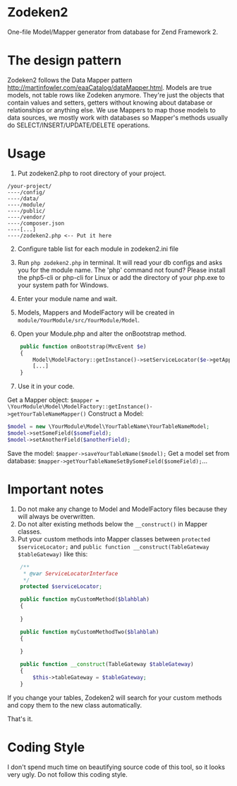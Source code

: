 Zodeken2
========

One-file Model/Mapper generator from database for Zend Framework 2.

The design pattern
========

Zodeken2 follows the Data Mapper pattern http://martinfowler.com/eaaCatalog/dataMapper.html. Models are true models, not table rows like Zodeken anymore. They're just the objects that contain values and setters, getters without knowing about database or relationships or anything else. We use Mappers to map those models to data sources, we mostly work with databases so Mapper's methods usually do SELECT/INSERT/UPDATE/DELETE operations.

Usage
========

1. Put zodeken2.php to root directory of your project.

```
/your-project/
----/config/
----/data/
----/module/
----/public/
----/vendor/
----/composer.json
----[...]
----/zodeken2.php <-- Put it here
```

2. Configure table list for each module in zodeken2.ini file

3. Run `php zodeken2.php` in terminal. It will read your db configs and asks you for the module name. The 'php' command not found? Please install the php5-cli or php-cli for Linux or add the directory of your php.exe to your system path for Windows.

4. Enter your module name and wait.

5. Models, Mappers and ModelFactory will be created in `module/YourModule/src/YourModule/Model`.

6. Open your Module.php and alter the onBootstrap method.

```php
    public function onBootstrap(MvcEvent $e)
    {
        Model\ModelFactory::getInstance()->setServiceLocator($e->getApplication()->getServiceManager());
        [...]
    }
```
    
7. Use it in your code.

Get a Mapper object: `$mapper = \YourModule\Model\ModelFactory::getInstance()->getYourTableNameMapper()`
Construct a Model:
```php
$model = new \YourModule\Model\YourTableName\YourTableNameModel;
$model->setSomeField($someField);
$model->setAnotherField($anotherField);
```
Save the model: `$mapper->saveYourTableName($model);`
Get a model set from database: `$mapper->getYourTableNameSetBySomeField($someField);`...

Important notes
========

1. Do not make any change to Model and ModelFactory files because they will always be overwritten.
2. Do not alter existing methods below the `__construct()` in Mapper classes.
3. Put your custom methods into Mapper classes between `protected $serviceLocator;` and `public function __construct(TableGateway $tableGateway)` like this:

```php
    /**
     * @var ServiceLocatorInterface
     */
    protected $serviceLocator;

    public function myCustomMethod($blahblah)
    {
        
    }

    public function myCustomMethodTwo($blahblah)
    {
        
    }

    public function __construct(TableGateway $tableGateway)
    {
        $this->tableGateway = $tableGateway;
    }
```
    
If you change your tables, Zodeken2 will search for your custom methods and copy them to the new class automatically.

That's it.

Coding Style
========

I don't spend much time on beautifying source code of this tool, so it looks
very ugly. Do not follow this coding style.
